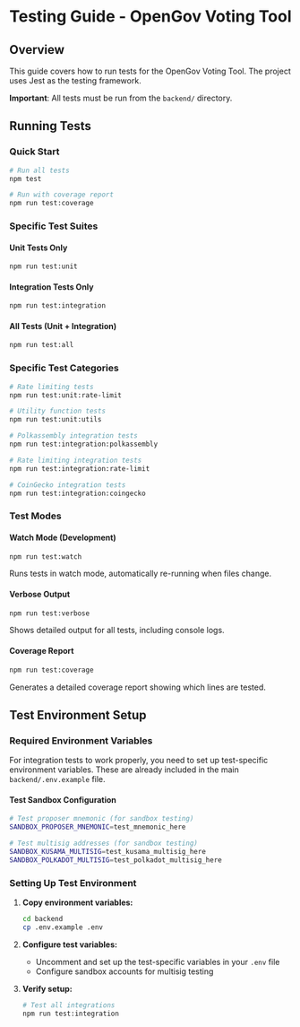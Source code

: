 # Testing Guide - OpenGov Voting Tool

## Overview

This guide covers how to run tests for the OpenGov Voting Tool. The project uses Jest as the testing framework.

**Important**: All tests must be run from the `backend/` directory.

## Running Tests

### Quick Start

```bash
# Run all tests
npm test

# Run with coverage report
npm run test:coverage
```

### Specific Test Suites

#### Unit Tests Only
```bash
npm run test:unit
```

#### Integration Tests Only
```bash
npm run test:integration
```

#### All Tests (Unit + Integration)
```bash
npm run test:all
```

### Specific Test Categories

```bash
# Rate limiting tests
npm run test:unit:rate-limit

# Utility function tests
npm run test:unit:utils

# Polkassembly integration tests
npm run test:integration:polkassembly

# Rate limiting integration tests
npm run test:integration:rate-limit

# CoinGecko integration tests
npm run test:integration:coingecko
```

### Test Modes

#### Watch Mode (Development)
```bash
npm run test:watch
```
Runs tests in watch mode, automatically re-running when files change.

#### Verbose Output
```bash
npm run test:verbose
```
Shows detailed output for all tests, including console logs.

#### Coverage Report
```bash
npm run test:coverage
```
Generates a detailed coverage report showing which lines are tested.

## Test Environment Setup

### Required Environment Variables

For integration tests to work properly, you need to set up test-specific environment variables. These are already included in the main `backend/.env.example` file.

#### Test Sandbox Configuration
```bash
# Test proposer mnemonic (for sandbox testing)
SANDBOX_PROPOSER_MNEMONIC=test_mnemonic_here

# Test multisig addresses (for sandbox testing)
SANDBOX_KUSAMA_MULTISIG=test_kusama_multisig_here
SANDBOX_POLKADOT_MULTISIG=test_polkadot_multisig_here
```

### Setting Up Test Environment

1. **Copy environment variables:**
   ```bash
   cd backend
   cp .env.example .env
   ```

2. **Configure test variables:**
   - Uncomment and set up the test-specific variables in your `.env` file
   - Configure sandbox accounts for multisig testing

3. **Verify setup:**
   ```bash
   # Test all integrations
   npm run test:integration
   ``` 